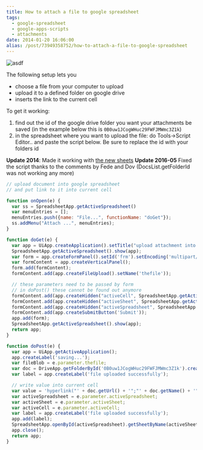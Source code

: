 ```yaml
---
title: How to attach a file to google spreadsheet
tags:
  - google-spreadsheet
  - google-apps-scripts
  - attachments
date: 2014-01-20 16:06:00
alias: /post/73949358752/how-to-attach-a-file-to-google-spreadsheet
---
```


![asdf](http://i.imgur.com/UnohuzJ.png)

The following setup lets you

*   choose a file from your computer to upload
*   upload it to a defined folder on google drive
*   inserts the link to the current cell

<!-- more -->

To get it working:

1.  find out the id of the google drive folder you want your attachments be saved (in the example below this is `0B0uw1JCogWHuc29FWFJMWmc3Z1k`)
2.  in the spreadsheet where you want to upload the file: do Tools→Script Editor.. and paste the script below. Be sure to replace the id with your folders id

**Update 2014**: Made it working with [the new sheets](http://googleblog.blogspot.ch/2013/12/new-google-sheets-faster-more-powerful.html)
**Update 2016-05** Fixed the script thanks to the comments by Fede and Dov (DocsList.getFolderId was not working any more)

```javascript
// upload document into google spreadsheet
// and put link to it into current cell

function onOpen(e) {
  var ss = SpreadsheetApp.getActiveSpreadsheet()
  var menuEntries = [];
  menuEntries.push({name: "File...", functionName: "doGet"});
  ss.addMenu("Attach ...", menuEntries);
}

function doGet(e) {
  var app = UiApp.createApplication().setTitle("upload attachment into Google Drive");
  SpreadsheetApp.getActiveSpreadsheet().show(app);
  var form = app.createFormPanel().setId('frm').setEncoding('multipart/form-data');
  var formContent = app.createVerticalPanel();
  form.add(formContent);  
  formContent.add(app.createFileUpload().setName('thefile'));

  // these parameters need to be passed by form
  // in doPost() these cannot be found out anymore
  formContent.add(app.createHidden("activeCell", SpreadsheetApp.getActiveRange().getA1Notation()));
  formContent.add(app.createHidden("activeSheet", SpreadsheetApp.getActiveSheet().getName()));
  formContent.add(app.createHidden("activeSpreadsheet", SpreadsheetApp.getActiveSpreadsheet().getId()));
  formContent.add(app.createSubmitButton('Submit'));
  app.add(form);
  SpreadsheetApp.getActiveSpreadsheet().show(app);
  return app;
}

function doPost(e) {
  var app = UiApp.getActiveApplication();
  app.createLabel('saving...');
  var fileBlob = e.parameter.thefile;
  var doc = DriveApp.getFolderById('0B0uw1JCogWHuc29FWFJMWmc3Z1k').createFile(fileBlob);
  var label = app.createLabel('file uploaded successfully');

  // write value into current cell
  var value = 'hyperlink("' + doc.getUrl() + '";"' + doc.getName() + '")'
  var activeSpreadsheet = e.parameter.activeSpreadsheet;
  var activeSheet = e.parameter.activeSheet;
  var activeCell = e.parameter.activeCell;
  var label = app.createLabel('file uploaded successfully');
  app.add(label);
  SpreadsheetApp.openById(activeSpreadsheet).getSheetByName(activeSheet).getRange(activeCell).setFormula(value);
  app.close();
  return app;
}

```